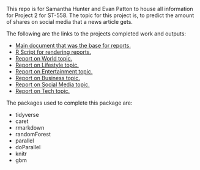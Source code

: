 This repo is for Samantha Hunter and Evan Patton to house all information for Project 2 for ST-558. The topic for this project is, to predict the amount of shares on social media that a news article gets.

The following are the links to the projects completed work and outputs:  

* [Main document that was the base for reports.](https://sammhunter.github.io/558_Project2/report_generator.rmd)  
* [R Script for rendering reports.](https://sammhunter.github.io/558_Project2/render_automate.rmd)  
* [Report on World topic.](https://sammhunter.github.io/558_Project2/world_report.html)  
* [Report on Lifestyle topic.](https://sammhunter.github.io/558_Project2/lifestyle_report.html)  
* [Report on Entertainment topic.](https://sammhunter.github.io/558_Project2/entertainment_report.html)  
* [Report on Business topic.](https://sammhunter.github.io/558_Project2/business_report.html)  
* [Report on Social Media topic.](https://sammhunter.github.io/558_Project2/socialMedia_report.html) 
* [Report on Tech topic.](https://sammhunter.github.io/558_Project2/tech_report.html)





The packages used to complete this package are:  

* tidyverse  
* caret  
* rmarkdown  
* randomForest  
* parallel  
* doParallel  
* knitr  
* gbm


